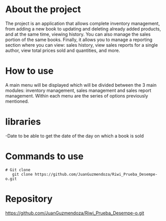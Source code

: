

# About the project


The project is an application that allows complete inventory management, from adding a new book to updating and deleting already added products, and at the same time, viewing history. You can also manage the sales portion of the same books. Finally, it allows you to manage a reporting section where you can view: sales history, view sales reports for a single author, view total prices sold and quantities, and more.


# How to use

A main menu will be displayed which will be divided between the 3 main modules: inventory management, sales management and sales report management. Within each menu are the series of options previously mentioned.


# libraries
-Date 
to be able to get the date of the day on which a book is sold

# Commands to use
    # Git clone
       git clone https://github.com/JuanGuzmendoza/Riwi_Prueba_Desempe-o.git


# Repository 
https://github.com/JuanGuzmendoza/Riwi_Prueba_Desempe-o.git
